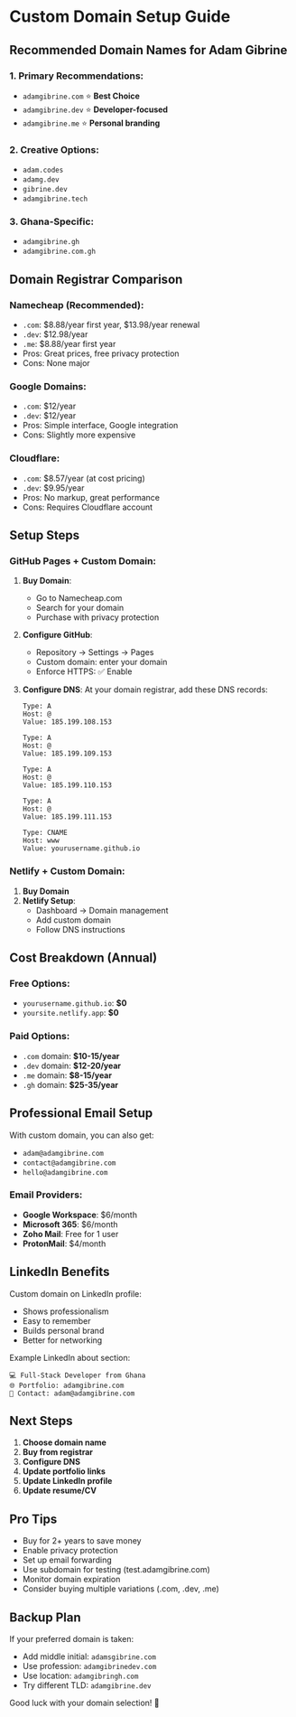 # Custom Domain Setup Guide

## Recommended Domain Names for Adam Gibrine

### 1. Primary Recommendations:
- `adamgibrine.com` ⭐ **Best Choice**
- `adamgibrine.dev` ⭐ **Developer-focused**
- `adamgibrine.me` ⭐ **Personal branding**

### 2. Creative Options:
- `adam.codes`
- `adamg.dev`
- `gibrine.dev`
- `adamgibrine.tech`

### 3. Ghana-Specific:
- `adamgibrine.gh`
- `adamgibrine.com.gh`

## Domain Registrar Comparison

### Namecheap (Recommended):
- `.com`: $8.88/year first year, $13.98/year renewal
- `.dev`: $12.98/year
- `.me`: $8.88/year first year
- Pros: Great prices, free privacy protection
- Cons: None major

### Google Domains:
- `.com`: $12/year
- `.dev`: $12/year
- Pros: Simple interface, Google integration
- Cons: Slightly more expensive

### Cloudflare:
- `.com`: $8.57/year (at cost pricing)
- `.dev`: $9.95/year
- Pros: No markup, great performance
- Cons: Requires Cloudflare account

## Setup Steps

### GitHub Pages + Custom Domain:

1. **Buy Domain**:
   - Go to Namecheap.com
   - Search for your domain
   - Purchase with privacy protection

2. **Configure GitHub**:
   - Repository → Settings → Pages
   - Custom domain: enter your domain
   - Enforce HTTPS: ✅ Enable

3. **Configure DNS**:
   At your domain registrar, add these DNS records:
   ```
   Type: A
   Host: @
   Value: 185.199.108.153
   
   Type: A
   Host: @
   Value: 185.199.109.153
   
   Type: A
   Host: @
   Value: 185.199.110.153
   
   Type: A
   Host: @
   Value: 185.199.111.153
   
   Type: CNAME
   Host: www
   Value: yourusername.github.io
   ```

### Netlify + Custom Domain:

1. **Buy Domain**
2. **Netlify Setup**:
   - Dashboard → Domain management
   - Add custom domain
   - Follow DNS instructions

## Cost Breakdown (Annual)

### Free Options:
- `yourusername.github.io`: **$0**
- `yoursite.netlify.app`: **$0**

### Paid Options:
- `.com` domain: **$10-15/year**
- `.dev` domain: **$12-20/year**
- `.me` domain: **$8-15/year**
- `.gh` domain: **$25-35/year**

## Professional Email Setup

With custom domain, you can also get:
- `adam@adamgibrine.com`
- `contact@adamgibrine.com`
- `hello@adamgibrine.com`

### Email Providers:
- **Google Workspace**: $6/month
- **Microsoft 365**: $6/month
- **Zoho Mail**: Free for 1 user
- **ProtonMail**: $4/month

## LinkedIn Benefits

Custom domain on LinkedIn profile:
- Shows professionalism
- Easy to remember
- Builds personal brand
- Better for networking

Example LinkedIn about section:
```
💻 Full-Stack Developer from Ghana
🌐 Portfolio: adamgibrine.com
📧 Contact: adam@adamgibrine.com
```

## Next Steps

1. **Choose domain name**
2. **Buy from registrar**
3. **Configure DNS**
4. **Update portfolio links**
5. **Update LinkedIn profile**
6. **Update resume/CV**

## Pro Tips

- Buy for 2+ years to save money
- Enable privacy protection
- Set up email forwarding
- Use subdomain for testing (test.adamgibrine.com)
- Monitor domain expiration
- Consider buying multiple variations (.com, .dev, .me)

## Backup Plan

If your preferred domain is taken:
- Add middle initial: `adamsgibrine.com`
- Use profession: `adamgibrinedev.com`
- Use location: `adamgibringh.com`
- Try different TLD: `adamgibrine.dev`

Good luck with your domain selection! 🚀

